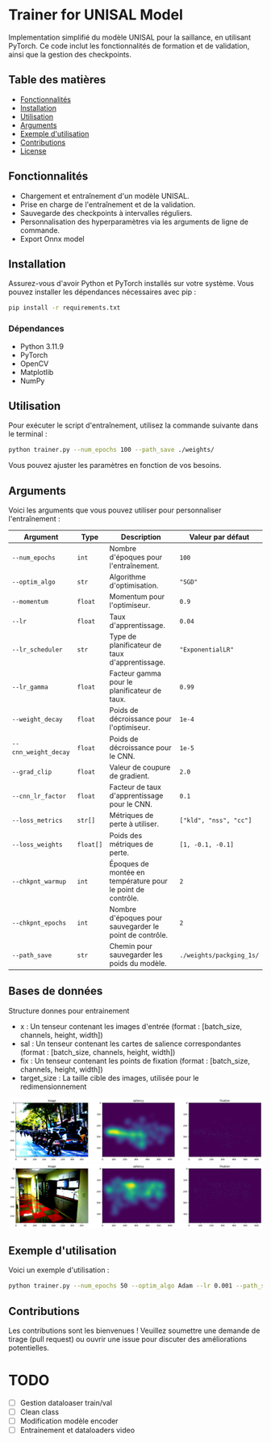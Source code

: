 # Trainer for UNISAL Model

Implementation simplifié du modèle UNISAL pour la saillance, en utilisant PyTorch. Ce code inclut les fonctionnalités de formation et de validation, ainsi que la gestion des checkpoints.

## Table des matières

- [Fonctionnalités](#fonctionnalités)
- [Installation](#installation)
- [Utilisation](#utilisation)
- [Arguments](#arguments)
- [Exemple d'utilisation](#exemple-dutilisation)
- [Contributions](#contributions)
- [License](#license)

## Fonctionnalités

- Chargement et entraînement d'un modèle UNISAL.
- Prise en charge de l'entraînement et de la validation.
- Sauvegarde des checkpoints à intervalles réguliers.
- Personnalisation des hyperparamètres via les arguments de ligne de commande.
- Export Onnx model

## Installation

Assurez-vous d'avoir Python et PyTorch installés sur votre système. Vous pouvez installer les dépendances nécessaires avec pip :

```bash
pip install -r requirements.txt
```

### Dépendances
- Python 3.11.9
- PyTorch
- OpenCV
- Matplotlib
- NumPy

## Utilisation

Pour exécuter le script d'entraînement, utilisez la commande suivante dans le terminal :

```bash
python trainer.py --num_epochs 100 --path_save ./weights/
```

Vous pouvez ajuster les paramètres en fonction de vos besoins.

## Arguments

Voici les arguments que vous pouvez utiliser pour personnaliser l'entraînement :

| Argument               | Type     | Description                                          | Valeur par défaut           |
|-----------------------|----------|----------------------------------------------------|-----------------------------|
| `--num_epochs`        | `int`    | Nombre d'époques pour l'entraînement.              | `100`                       |
| `--optim_algo`        | `str`    | Algorithme d'optimisation.                         | `"SGD"`                     |
| `--momentum`          | `float`  | Momentum pour l'optimiseur.                        | `0.9`                       |
| `--lr`                | `float`  | Taux d'apprentissage.                              | `0.04`                      |
| `--lr_scheduler`      | `str`    | Type de planificateur de taux d'apprentissage.     | `"ExponentialLR"`           |
| `--lr_gamma`          | `float`  | Facteur gamma pour le planificateur de taux.      | `0.99`                      |
| `--weight_decay`      | `float`  | Poids de décroissance pour l'optimiseur.          | `1e-4`                      |
| `--cnn_weight_decay`  | `float`  | Poids de décroissance pour le CNN.                 | `1e-5`                      |
| `--grad_clip`         | `float`  | Valeur de coupure de gradient.                     | `2.0`                       |
| `--cnn_lr_factor`     | `float`  | Facteur de taux d'apprentissage pour le CNN.      | `0.1`                       |
| `--loss_metrics`      | `str[]`  | Métriques de perte à utiliser.                     | `["kld", "nss", "cc"]`     |
| `--loss_weights`      | `float[]`| Poids des métriques de perte.                      | `[1, -0.1, -0.1]`          |
| `--chkpnt_warmup`     | `int`    | Époques de montée en température pour le point de contrôle. | `2`                  |
| `--chkpnt_epochs`     | `int`    | Nombre d'époques pour sauvegarder le point de contrôle. | `2`                  |
| `--path_save`         | `str`    | Chemin pour sauvegarder les poids du modèle.      | `./weights/packging_1s/`   |


## Bases de données
Structure donnes pour entrainement

- x : Un tenseur contenant les images d'entrée (format : [batch_size, channels, height, width])
- sal : Un tenseur contenant les cartes de salience correspondantes (format : [batch_size, channels, height, width])
- fix : Un tenseur contenant les points de fixation (format : [batch_size, channels, height, width])
- target_size : La taille cible des images, utilisée pour le redimensionnement

![Exemple 1](ressources/exemple_1.png)
![Exemple 2](ressources/exemple_2.png)



## Exemple d'utilisation

Voici un exemple d'utilisation :

```bash
python trainer.py --num_epochs 50 --optim_algo Adam --lr 0.001 --path_save ./output/
```

## Contributions

Les contributions sont les bienvenues ! Veuillez soumettre une demande de tirage (pull request) ou ouvrir une issue pour discuter des améliorations potentielles.


# TODO 
- [ ] Gestion dataloaser train/val 
- [ ] Clean class
- [ ] Modification modèle encoder
- [ ] Entrainement et dataloaders video

